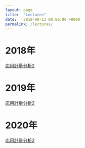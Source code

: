 ```yaml
---
layout: page
title:  "Lectures"
date:   2018-09-13 00:00:00 +0900
permalink: /lectures/
---
```


# 2018年
[応用計量分析2](2018/applied_analytics)

# 2019年
[応用計量分析2](2019/applied_analytics)

# 2020年
[応用計量分析2](2020/applied_analytics)
